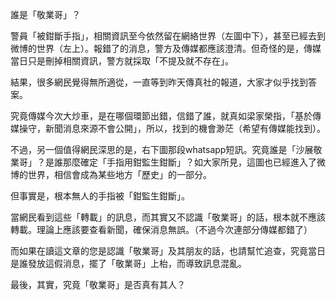
誰是「敬業哥」？

警員「被鉗斷手指」，相關資訊至今依然留在網絡世界（左圖中下），甚至已經去到微博的世界（左上）。報錯了的消息，警方及傳媒都應該澄清。但奇怪的是，傳媒當日只是刪掉相關資訊，警方就採取「不提及就不存在」。

結果，很多網民覺得無所適從，一直等到昨天傳真社的報道，大家才似乎找到答案。

究竟傳媒今次大炒車，是在哪個環節出錯，信錯了誰，就真如梁家榮指，「基於傳媒操守，新聞消息來源不會公開」，所以，找到的機會渺茫（希望有傳媒能找到）。

不過，另一個值得網民深思的是，右下圖那段whatsapp短訊。究竟誰是「沙展敬業哥」？是誰那麼確定「手指用鉗監生鉗斷」？如大家所見，這圖也已經進入了微博的世界，相信會成為某些地方「歷史」的一部分。

但事實是，根本無人的手指被「鉗監生鉗斷」。

當網民看到這些「轉載」的訊息，而其實又不認識「敬業哥」的話，根本就不應該轉載。理論上應該要查看新聞，確保消息無誤。（不過今次連部分傳媒都錯了）

而如果在讀這文章的您是認識「敬業哥」及其朋友的話，也請幫忙追查，究竟當日是誰發放這假消息，擺了「敬業哥」上枱，而導致訊息混亂。

最後，其實，究竟「敬業哥」是否真有其人？